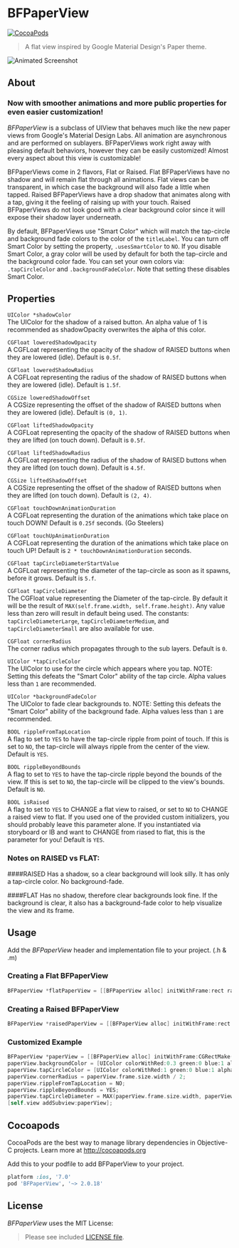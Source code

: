 BFPaperView
=============
[![CocoaPods](https://img.shields.io/cocoapods/v/BFPaperView.svg?style=flat)](https://github.com/bfeher/BFPaperView)

> A flat view inspired by Google Material Design's Paper theme.

![Animated Screenshot](https://raw.githubusercontent.com/bfeher/BFPaperView/master/BFPaperViewDemoGif.gif "Animated Screenshot")


About
---------
### Now with smoother animations and more public properties for even easier customization!


_BFPaperView_ is a subclass of UIView that behaves much like the new paper views from Google's Material Design Labs.
All animation are asynchronous and are performed on sublayers.
BFPaperViews work right away with pleasing default behaviors, however they can be easily customized! Almost every aspect about this view is customizable!

BFPaperViews come in 2 flavors, Flat or Raised. 
Flat BFPaperViews have no shadow and will remain flat through all animations. Flat views can be transparent, in which case the background will also fade a little when tapped.
Raised BFPaperViews have a drop shadow that animates along with a tap, giving it the feeling of raising up with your touch. Raised BFPaperViews do not look good with a clear background color since it will expose their shadow layer underneath.

By default, BFPaperViews use "Smart Color" which will match the tap-circle and background fade colors to the color of the `titleLabel`.
You can turn off Smart Color by setting the property, `.usesSmartColor` to `NO`. If you disable Smart Color, a gray color will be used by default for both the tap-circle and the background color fade.
You can set your own colors via: `.tapCircleColor` and `.backgroundFadeColor`. Note that setting these disables Smart Color.

## Properties
`UIColor *shadowColor` <br />
The UIColor for the shadow of a raised button. An alpha value of 1 is recommended as shadowOpacity overwrites the alpha of this color.

`CGFloat loweredShadowOpacity` <br />
A CGFLoat representing the opacity of the shadow of RAISED buttons when they are lowered (idle). Default is `0.5f`.

`CGFloat loweredShadowRadius` <br />
A CGFLoat representing the radius of the shadow of RAISED buttons when they are lowered (idle). Default is `1.5f`.

`CGSize loweredShadowOffset` <br />
A CGSize representing the offset of the shadow of RAISED buttons when they are lowered (idle). Default is `(0, 1)`.

`CGFloat liftedShadowOpacity` <br />
A CGFLoat representing the opacity of the shadow of RAISED buttons when they are lifted (on touch down). Default is `0.5f`.

`CGFloat liftedShadowRadius` <br />
A CGFLoat representing the radius of the shadow of RAISED buttons when they are lifted (on touch down). Default is `4.5f`.

`CGSize liftedShadowOffset` <br />
A CGSize representing the offset of the shadow of RAISED buttons when they are lifted (on touch down). Default is `(2, 4)`.

`CGFloat touchDownAnimationDuration` <br />
A CGFLoat representing the duration of the animations which take place on touch DOWN! Default is `0.25f` seconds. (Go Steelers)

`CGFloat touchUpAnimationDuration` <br />
A CGFLoat representing the duration of the animations which take place on touch UP! Default is `2 * touchDownAnimationDuration` seconds.

`CGFloat tapCircleDiameterStartValue` <br />
A CGFLoat representing the diameter of the tap-circle as soon as it spawns, before it grows. Default is `5.f`.

`CGFloat tapCircleDiameter` <br />
The CGFloat value representing the Diameter of the tap-circle. By default it will be the result of `MAX(self.frame.width, self.frame.height)`. Any value less than zero will result in default being used. The constants: `tapCircleDiameterLarge`, `tapCircleDiameterMedium`, and `tapCircleDiameterSmall` are also available for use.

`CGFloat cornerRadius` <br />
The corner radius which propagates through to the sub layers. Default is `0`.

`UIColor *tapCircleColor` <br />
The UIColor to use for the circle which appears where you tap. NOTE: Setting this defeats the "Smart Color" ability of the tap circle. Alpha values less than `1` are recommended.

`UIColor *backgroundFadeColor` <br />
The UIColor to fade clear backgrounds to. NOTE: Setting this defeats the "Smart Color" ability of the background fade. Alpha values less than `1` are recommended.

`BOOL rippleFromTapLocation` <br />
A flag to set to `YES` to have the tap-circle ripple from point of touch. If this is set to `NO`, the tap-circle will always ripple from the center of the view. Default is `YES`.

`BOOL rippleBeyondBounds` <br />
A flag to set to `YES` to have the tap-circle ripple beyond the bounds of the view. If this is set to `NO`, the tap-circle will be clipped to the view's bounds. Default is `NO`.

`BOOL isRaised` <br />
A flag to set to `YES` to CHANGE a flat view to raised, or set to `NO` to CHANGE a raised view to flat. If you used one of the provided custom initializers, you should probably leave this parameter alone. If you instantiated via storyboard or IB and want to CHANGE from riased to flat, this is the parameter for you! Default is `YES`.

### Notes on RAISED vs FLAT:
####RAISED
Has a shadow, so a clear background will look silly. It has only a tap-circle color. No background-fade.
 
####FLAT
Has no shadow, therefore clear backgrounds look fine. If the background is clear, it also has a background-fade color to help visualize the view and its frame.


Usage
---------
Add the _BFPaperView_ header and implementation file to your project. (.h & .m)

### Creating a Flat BFPaperView
```objective-c
BFPaperView *flatPaperView = [[BFPaperView alloc] initWithFrame:rect raised:NO];
```

### Creating a Raised BFPaperView
```objective-c
BFPaperView *raisedPaperView = [[BFPaperView alloc] initWithFrame:rect raised:YES];
```

### Customized Example
```objective-c
BFPaperView *paperView = [[BFPaperView alloc] initWithFrame:CGRectMake(116, 468, 86, 86) raised:YES];
paperView.backgroundColor = [UIColor colorWithRed:0.3 green:0 blue:1 alpha:1];
paperView.tapCircleColor = [UIColor colorWithRed:1 green:0 blue:1 alpha:0.6];  // Setting this color overrides "Smart Color".
paperView.cornerRadius = paperView.frame.size.width / 2;
paperView.rippleFromTapLocation = NO;
paperView.rippleBeyondBounds = YES;
paperView.tapCircleDiameter = MAX(paperView.frame.size.width, paperView.frame.size.height) * 1.3;
[self.view addSubview:paperView];
```

Cocoapods
-------

CocoaPods are the best way to manage library dependencies in Objective-C projects.
Learn more at http://cocoapods.org

Add this to your podfile to add BFPaperView to your project.
```ruby
platform :ios, '7.0'
pod 'BFPaperView', '~> 2.0.18'
```


License
--------
_BFPaperView_ uses the MIT License:

> Please see included [LICENSE file](https://raw.githubusercontent.com/bfeher/BFPaperView/master/LICENSE.md).
